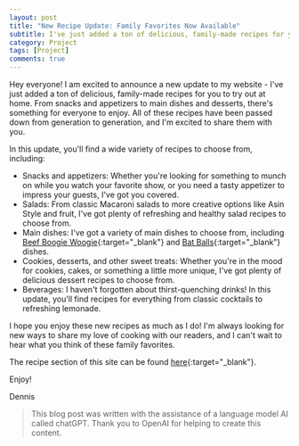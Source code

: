 ```yaml
---
layout: post
title: "New Recipe Update: Family Favorites Now Available"
subtitle: I've just added a ton of delicious, family-made recipes for you to try out at home.
category: Project
tags: [Project]
comments: true
---
```


Hey everyone! I am excited to announce a new update to my website - I've just added a ton of delicious, family-made recipes for you to try out at home. From snacks and appetizers to main dishes and desserts, there's something for everyone to enjoy. All of these recipes have been passed down from generation to generation, and I'm excited to share them with you.

In this update, you'll find a wide variety of recipes to choose from, including:

- Snacks and appetizers: Whether you're looking for something to munch on while you watch your favorite show, or you need a tasty appetizer to impress your guests, I've got you covered.
- Salads: From classic Macaroni salads to more creative options like Asin Style and fruit, I've got plenty of refreshing and healthy salad recipes to choose from.
- Main dishes: I've got a variety of main dishes to choose from, including [Beef Boogie Woogie](https://dovarfalcone.github.io/2023-01-05-Beef-Boogie-Woogie/){:target="_blank"} and [Bat Balls](https://dovarfalcone.github.io/2023-01-05-Bat-Balls/){:target="_blank"} dishes.
- Cookies, desserts, and other sweet treats: Whether you're in the mood for cookies, cakes, or something a little more unique, I've got plenty of delicious dessert recipes to choose from.
- Beverages: I haven't forgotten about thirst-quenching drinks! In this update, you'll find recipes for everything from classic cocktails to refreshing lemonade.

I hope you enjoy these new recipes as much as I do! I'm always looking for new ways to share my love of cooking with our readers, and I can't wait to hear what you think of these family favorites. 

The recipe section of this site can be found [here](https://dovarfalcone.github.io/blog-recipes/){:target="_blank"}.

Enjoy!

Dennis

> This blog post was written with the assistance of a language model AI called chatGPT. Thank you to OpenAI for helping to create this content.
